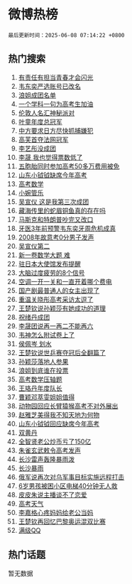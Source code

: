 # 微博热榜

`最后更新时间：2025-06-08 07:14:22 +0800`

## 热门搜索

1. [有责任有担当青春才会闪光](https://m.weibo.cn/search?containerid=100103type%3D1%26t%3D10%26q%3D%23%E6%9C%89%E8%B4%A3%E4%BB%BB%E6%9C%89%E6%8B%85%E5%BD%93%E9%9D%92%E6%98%A5%E6%89%8D%E4%BC%9A%E9%97%AA%E5%85%89%23&stream_entry_id=51&isnewpage=1&extparam=seat%3D1%26cate%3D10103%26q%3D%2523%25E6%259C%2589%25E8%25B4%25A3%25E4%25BB%25BB%25E6%259C%2589%25E6%258B%2585%25E5%25BD%2593%25E9%259D%2592%25E6%2598%25A5%25E6%2589%258D%25E4%25BC%259A%25E9%2597%25AA%25E5%2585%2589%2523%26pos%3D0%26filter_type%3Drealtimehot%26dgr%3D0%26c_type%3D51%26stream_entry_id%3D51%26display_time%3D1749338061%26pre_seqid%3D17493380614900103018359)
1. [韦东奕严选账号已改名](https://m.weibo.cn/search?containerid=100103type%3D1%26t%3D10%26q%3D%23%E9%9F%A6%E4%B8%9C%E5%A5%95%E4%B8%A5%E9%80%89%E8%B4%A6%E5%8F%B7%E5%B7%B2%E6%94%B9%E5%90%8D%23&stream_entry_id=31&isnewpage=1&extparam=seat%3D1%26flag%3D2%26cate%3D5001%26realpos%3D1%26pos%3D0%26stream_entry_id%3D31%26band_rank%3D1%26lcate%3D5001%26q%3D%2523%25E9%259F%25A6%25E4%25B8%259C%25E5%25A5%2595%25E4%25B8%25A5%25E9%2580%2589%25E8%25B4%25A6%25E5%258F%25B7%25E5%25B7%25B2%25E6%2594%25B9%25E5%2590%258D%2523%26dgr%3D0%26c_type%3D31%26filter_type%3Drealtimehot%26display_time%3D1749338061%26pre_seqid%3D17493380614900103018359)
1. [浪姐成团名单](https://m.weibo.cn/search?containerid=100103type%3D1%26t%3D10%26q%3D%E6%B5%AA%E5%A7%90%E6%88%90%E5%9B%A2%E5%90%8D%E5%8D%95&stream_entry_id=31&isnewpage=1&extparam=seat%3D1%26flag%3D2%26cate%3D5001%26realpos%3D2%26pos%3D1%26stream_entry_id%3D31%26band_rank%3D2%26lcate%3D5001%26q%3D%25E6%25B5%25AA%25E5%25A7%2590%25E6%2588%2590%25E5%259B%25A2%25E5%2590%258D%25E5%258D%2595%26dgr%3D0%26c_type%3D31%26filter_type%3Drealtimehot%26display_time%3D1749338061%26pre_seqid%3D17493380614900103018359)
1. [一个学科一句为高考生加油](https://m.weibo.cn/search?containerid=100103type%3D1%26t%3D10%26q%3D%23%E4%B8%80%E4%B8%AA%E5%AD%A6%E7%A7%91%E4%B8%80%E5%8F%A5%E4%B8%BA%E9%AB%98%E8%80%83%E7%94%9F%E5%8A%A0%E6%B2%B9%23&stream_entry_id=31&isnewpage=1&extparam=seat%3D1%26flag%3D0%26cate%3D5001%26realpos%3D3%26pos%3D2%26stream_entry_id%3D31%26band_rank%3D3%26lcate%3D5001%26q%3D%2523%25E4%25B8%2580%25E4%25B8%25AA%25E5%25AD%25A6%25E7%25A7%2591%25E4%25B8%2580%25E5%258F%25A5%25E4%25B8%25BA%25E9%25AB%2598%25E8%2580%2583%25E7%2594%259F%25E5%258A%25A0%25E6%25B2%25B9%2523%26dgr%3D0%26c_type%3D31%26filter_type%3Drealtimehot%26display_time%3D1749338061%26pre_seqid%3D17493380614900103018359)
1. [伦敦人名汇神秘派对](https://m.weibo.cn/search?containerid=100103type%3D1%26t%3D10%26q%3D%23%E4%BC%A6%E6%95%A6%E4%BA%BA%E5%90%8D%E6%B1%87%E7%A5%9E%E7%A7%98%E6%B4%BE%E5%AF%B9%23&stream_entry_id=31&isnewpage=1&extparam=seat%3D1%26topic_ad%3D1%26pos%3D3%26stream_entry_id%3D31%26band_rank%3D4%26lcate%3D5001%26cate%3D5001%26is_ad_pos%3D1%26q%3D%2523%25E4%25BC%25A6%25E6%2595%25A6%25E4%25BA%25BA%25E5%2590%258D%25E6%25B1%2587%25E7%25A5%259E%25E7%25A7%2598%25E6%25B4%25BE%25E5%25AF%25B9%2523%26filter_type%3Drealtimehot%26dgr%3D0%26c_type%3D31%26adid%3D289016%26display_time%3D1749338061%26pre_seqid%3D17493380614900103018359)
1. [叶童年度总冠军](https://m.weibo.cn/search?containerid=100103type%3D1%26t%3D10%26q%3D%23%E5%8F%B6%E7%AB%A5%E5%B9%B4%E5%BA%A6%E6%80%BB%E5%86%A0%E5%86%9B%23&stream_entry_id=31&isnewpage=1&extparam=seat%3D1%26flag%3D2%26cate%3D5001%26realpos%3D4%26pos%3D4%26stream_entry_id%3D31%26band_rank%3D4%26lcate%3D5001%26q%3D%2523%25E5%258F%25B6%25E7%25AB%25A5%25E5%25B9%25B4%25E5%25BA%25A6%25E6%2580%25BB%25E5%2586%25A0%25E5%2586%259B%2523%26dgr%3D0%26c_type%3D31%26filter_type%3Drealtimehot%26display_time%3D1749338061%26pre_seqid%3D17493380614900103018359)
1. [中方要求日方尽快抓捕嫌犯](https://m.weibo.cn/search?containerid=100103type%3D1%26t%3D10%26q%3D%23%E4%B8%AD%E6%96%B9%E8%A6%81%E6%B1%82%E6%97%A5%E6%96%B9%E5%B0%BD%E5%BF%AB%E6%8A%93%E6%8D%95%E5%AB%8C%E7%8A%AF%23&stream_entry_id=31&isnewpage=1&extparam=seat%3D1%26flag%3D0%26cate%3D5001%26realpos%3D5%26pos%3D5%26stream_entry_id%3D31%26band_rank%3D5%26lcate%3D5001%26q%3D%2523%25E4%25B8%25AD%25E6%2596%25B9%25E8%25A6%2581%25E6%25B1%2582%25E6%2597%25A5%25E6%2596%25B9%25E5%25B0%25BD%25E5%25BF%25AB%25E6%258A%2593%25E6%258D%2595%25E5%25AB%258C%25E7%258A%25AF%2523%26dgr%3D0%26c_type%3D31%26filter_type%3Drealtimehot%26display_time%3D1749338061%26pre_seqid%3D17493380614900103018359)
1. [高芙首夺法网冠军](https://m.weibo.cn/search?containerid=100103type%3D1%26t%3D10%26q%3D%23%E9%AB%98%E8%8A%99%E9%A6%96%E5%A4%BA%E6%B3%95%E7%BD%91%E5%86%A0%E5%86%9B%23&stream_entry_id=31&isnewpage=1&extparam=seat%3D1%26flag%3D0%26cate%3D5001%26realpos%3D6%26pos%3D6%26stream_entry_id%3D31%26band_rank%3D6%26lcate%3D5001%26q%3D%2523%25E9%25AB%2598%25E8%258A%2599%25E9%25A6%2596%25E5%25A4%25BA%25E6%25B3%2595%25E7%25BD%2591%25E5%2586%25A0%25E5%2586%259B%2523%26dgr%3D0%26c_type%3D31%26filter_type%3Drealtimehot%26display_time%3D1749338061%26pre_seqid%3D17493380614900103018359)
1. [李艺彤没成团](https://m.weibo.cn/search?containerid=100103type%3D1%26t%3D10%26q%3D%E6%9D%8E%E8%89%BA%E5%BD%A4%E6%B2%A1%E6%88%90%E5%9B%A2&stream_entry_id=31&isnewpage=1&extparam=seat%3D1%26flag%3D0%26cate%3D5001%26realpos%3D7%26pos%3D7%26stream_entry_id%3D31%26band_rank%3D7%26lcate%3D5001%26q%3D%25E6%259D%258E%25E8%2589%25BA%25E5%25BD%25A4%25E6%25B2%25A1%25E6%2588%2590%25E5%259B%25A2%26dgr%3D0%26c_type%3D31%26filter_type%3Drealtimehot%26display_time%3D1749338061%26pre_seqid%3D17493380614900103018359)
1. [李晟 我也觉得票数低了](https://m.weibo.cn/search?containerid=100103type%3D1%26t%3D10%26q%3D%E6%9D%8E%E6%99%9F+%E6%88%91%E4%B9%9F%E8%A7%89%E5%BE%97%E7%A5%A8%E6%95%B0%E4%BD%8E%E4%BA%86&stream_entry_id=31&isnewpage=1&extparam=seat%3D1%26flag%3D2%26cate%3D5001%26realpos%3D8%26pos%3D8%26stream_entry_id%3D31%26band_rank%3D8%26lcate%3D5001%26q%3D%25E6%259D%258E%25E6%2599%259F%2520%25E6%2588%2591%25E4%25B9%259F%25E8%25A7%2589%25E5%25BE%2597%25E7%25A5%25A8%25E6%2595%25B0%25E4%25BD%258E%25E4%25BA%2586%26dgr%3D0%26c_type%3D31%26filter_type%3Drealtimehot%26display_time%3D1749338061%26pre_seqid%3D17493380614900103018359)
1. [五胞胎同时参加高考50多万费用被免](https://m.weibo.cn/search?containerid=100103type%3D1%26t%3D10%26q%3D%23%E4%BA%94%E8%83%9E%E8%83%8E%E5%90%8C%E6%97%B6%E5%8F%82%E5%8A%A0%E9%AB%98%E8%80%8350%E5%A4%9A%E4%B8%87%E8%B4%B9%E7%94%A8%E8%A2%AB%E5%85%8D%23&stream_entry_id=31&isnewpage=1&extparam=seat%3D1%26flag%3D0%26cate%3D5001%26realpos%3D9%26pos%3D9%26stream_entry_id%3D31%26band_rank%3D9%26lcate%3D5001%26q%3D%2523%25E4%25BA%2594%25E8%2583%259E%25E8%2583%258E%25E5%2590%258C%25E6%2597%25B6%25E5%258F%2582%25E5%258A%25A0%25E9%25AB%2598%25E8%2580%258350%25E5%25A4%259A%25E4%25B8%2587%25E8%25B4%25B9%25E7%2594%25A8%25E8%25A2%25AB%25E5%2585%258D%2523%26dgr%3D0%26c_type%3D31%26filter_type%3Drealtimehot%26display_time%3D1749338061%26pre_seqid%3D17493380614900103018359)
1. [山东小钺钺缺席今年高考](https://m.weibo.cn/search?containerid=100103type%3D1%26t%3D10%26q%3D%23%E5%B1%B1%E4%B8%9C%E5%B0%8F%E9%92%BA%E9%92%BA%E7%BC%BA%E5%B8%AD%E4%BB%8A%E5%B9%B4%E9%AB%98%E8%80%83%23&stream_entry_id=31&isnewpage=1&extparam=seat%3D1%26flag%3D0%26cate%3D5001%26realpos%3D10%26pos%3D10%26stream_entry_id%3D31%26band_rank%3D10%26lcate%3D5001%26q%3D%2523%25E5%25B1%25B1%25E4%25B8%259C%25E5%25B0%258F%25E9%2592%25BA%25E9%2592%25BA%25E7%25BC%25BA%25E5%25B8%25AD%25E4%25BB%258A%25E5%25B9%25B4%25E9%25AB%2598%25E8%2580%2583%2523%26dgr%3D0%26c_type%3D31%26filter_type%3Drealtimehot%26display_time%3D1749338061%26pre_seqid%3D17493380614900103018359)
1. [高考数学](https://m.weibo.cn/search?containerid=100103type%3D1%26t%3D10%26q%3D%E9%AB%98%E8%80%83%E6%95%B0%E5%AD%A6&stream_entry_id=31&isnewpage=1&extparam=seat%3D1%26flag%3D0%26cate%3D5001%26realpos%3D11%26pos%3D11%26stream_entry_id%3D31%26band_rank%3D11%26lcate%3D5001%26q%3D%25E9%25AB%2598%25E8%2580%2583%25E6%2595%25B0%25E5%25AD%25A6%26dgr%3D0%26c_type%3D31%26filter_type%3Drealtimehot%26display_time%3D1749338061%26pre_seqid%3D17493380614900103018359)
1. [小婉管乐](https://m.weibo.cn/search?containerid=100103type%3D1%26t%3D10%26q%3D%E5%B0%8F%E5%A9%89%E7%AE%A1%E4%B9%90&stream_entry_id=31&isnewpage=1&extparam=seat%3D1%26flag%3D0%26cate%3D5001%26realpos%3D12%26pos%3D12%26stream_entry_id%3D31%26band_rank%3D12%26lcate%3D5001%26q%3D%25E5%25B0%258F%25E5%25A9%2589%25E7%25AE%25A1%25E4%25B9%2590%26dgr%3D0%26c_type%3D31%26filter_type%3Drealtimehot%26display_time%3D1749338061%26pre_seqid%3D17493380614900103018359)
1. [吴宣仪 这是我第三次成团](https://m.weibo.cn/search?containerid=100103type%3D1%26t%3D10%26q%3D%E5%90%B4%E5%AE%A3%E4%BB%AA+%E8%BF%99%E6%98%AF%E6%88%91%E7%AC%AC%E4%B8%89%E6%AC%A1%E6%88%90%E5%9B%A2&stream_entry_id=31&isnewpage=1&extparam=seat%3D1%26flag%3D2%26cate%3D5001%26realpos%3D13%26pos%3D13%26stream_entry_id%3D31%26band_rank%3D13%26lcate%3D5001%26q%3D%25E5%2590%25B4%25E5%25AE%25A3%25E4%25BB%25AA%2520%25E8%25BF%2599%25E6%2598%25AF%25E6%2588%2591%25E7%25AC%25AC%25E4%25B8%2589%25E6%25AC%25A1%25E6%2588%2590%25E5%259B%25A2%26dgr%3D0%26c_type%3D31%26filter_type%3Drealtimehot%26display_time%3D1749338061%26pre_seqid%3D17493380614900103018359)
1. [藏海传里的蛇眉铜鱼真的存在吗](https://m.weibo.cn/search?containerid=100103type%3D1%26t%3D10%26q%3D%E8%97%8F%E6%B5%B7%E4%BC%A0%E9%87%8C%E7%9A%84%E8%9B%87%E7%9C%89%E9%93%9C%E9%B1%BC%E7%9C%9F%E7%9A%84%E5%AD%98%E5%9C%A8%E5%90%97&stream_entry_id=31&isnewpage=1&extparam=seat%3D1%26flag%3D0%26cate%3D5001%26realpos%3D14%26pos%3D14%26stream_entry_id%3D31%26band_rank%3D14%26lcate%3D5001%26q%3D%25E8%2597%258F%25E6%25B5%25B7%25E4%25BC%25A0%25E9%2587%258C%25E7%259A%2584%25E8%259B%2587%25E7%259C%2589%25E9%2593%259C%25E9%25B1%25BC%25E7%259C%259F%25E7%259A%2584%25E5%25AD%2598%25E5%259C%25A8%25E5%2590%2597%26dgr%3D0%26c_type%3D31%26filter_type%3Drealtimehot%26display_time%3D1749338061%26pre_seqid%3D17493380614900103018359)
1. [马斯克和特朗普吵完又改口](https://m.weibo.cn/search?containerid=100103type%3D1%26t%3D10%26q%3D%23%E9%A9%AC%E6%96%AF%E5%85%8B%E5%92%8C%E7%89%B9%E6%9C%97%E6%99%AE%E5%90%B5%E5%AE%8C%E5%8F%88%E6%94%B9%E5%8F%A3%23&stream_entry_id=31&isnewpage=1&extparam=seat%3D1%26flag%3D0%26cate%3D5001%26realpos%3D15%26pos%3D15%26stream_entry_id%3D31%26band_rank%3D15%26lcate%3D5001%26q%3D%2523%25E9%25A9%25AC%25E6%2596%25AF%25E5%2585%258B%25E5%2592%258C%25E7%2589%25B9%25E6%259C%2597%25E6%2599%25AE%25E5%2590%25B5%25E5%25AE%258C%25E5%258F%2588%25E6%2594%25B9%25E5%258F%25A3%2523%26dgr%3D0%26c_type%3D31%26filter_type%3Drealtimehot%26display_time%3D1749338061%26pre_seqid%3D17493380614900103018359)
1. [牙医3年前预警韦东奕牙周危机成真](https://m.weibo.cn/search?containerid=100103type%3D1%26t%3D10%26q%3D%23%E7%89%99%E5%8C%BB3%E5%B9%B4%E5%89%8D%E9%A2%84%E8%AD%A6%E9%9F%A6%E4%B8%9C%E5%A5%95%E7%89%99%E5%91%A8%E5%8D%B1%E6%9C%BA%E6%88%90%E7%9C%9F%23&stream_entry_id=31&isnewpage=1&extparam=seat%3D1%26flag%3D0%26cate%3D5001%26realpos%3D16%26pos%3D16%26stream_entry_id%3D31%26band_rank%3D16%26lcate%3D5001%26q%3D%2523%25E7%2589%2599%25E5%258C%25BB3%25E5%25B9%25B4%25E5%2589%258D%25E9%25A2%2584%25E8%25AD%25A6%25E9%259F%25A6%25E4%25B8%259C%25E5%25A5%2595%25E7%2589%2599%25E5%2591%25A8%25E5%258D%25B1%25E6%259C%25BA%25E6%2588%2590%25E7%259C%259F%2523%26dgr%3D0%26c_type%3D31%26filter_type%3Drealtimehot%26display_time%3D1749338061%26pre_seqid%3D17493380614900103018359)
1. [2008年故意考0分男子发声](https://m.weibo.cn/search?containerid=100103type%3D1%26t%3D10%26q%3D%232008%E5%B9%B4%E6%95%85%E6%84%8F%E8%80%830%E5%88%86%E7%94%B7%E5%AD%90%E5%8F%91%E5%A3%B0%23&stream_entry_id=31&isnewpage=1&extparam=seat%3D1%26flag%3D0%26cate%3D5001%26realpos%3D17%26pos%3D17%26stream_entry_id%3D31%26band_rank%3D17%26lcate%3D5001%26q%3D%25232008%25E5%25B9%25B4%25E6%2595%2585%25E6%2584%258F%25E8%2580%25830%25E5%2588%2586%25E7%2594%25B7%25E5%25AD%2590%25E5%258F%2591%25E5%25A3%25B0%2523%26dgr%3D0%26c_type%3D31%26filter_type%3Drealtimehot%26display_time%3D1749338061%26pre_seqid%3D17493380614900103018359)
1. [吴宣仪第二](https://m.weibo.cn/search?containerid=100103type%3D1%26t%3D10%26q%3D%E5%90%B4%E5%AE%A3%E4%BB%AA%E7%AC%AC%E4%BA%8C&stream_entry_id=31&isnewpage=1&extparam=seat%3D1%26flag%3D0%26cate%3D5001%26realpos%3D18%26pos%3D18%26stream_entry_id%3D31%26band_rank%3D18%26lcate%3D5001%26q%3D%25E5%2590%25B4%25E5%25AE%25A3%25E4%25BB%25AA%25E7%25AC%25AC%25E4%25BA%258C%26dgr%3D0%26c_type%3D31%26filter_type%3Drealtimehot%26display_time%3D1749338061%26pre_seqid%3D17493380614900103018359)
1. [新一卷数学大题 难](https://m.weibo.cn/search?containerid=100103type%3D1%26t%3D10%26q%3D%E6%96%B0%E4%B8%80%E5%8D%B7%E6%95%B0%E5%AD%A6%E5%A4%A7%E9%A2%98+%E9%9A%BE&stream_entry_id=31&isnewpage=1&extparam=seat%3D1%26flag%3D0%26cate%3D5001%26realpos%3D19%26pos%3D19%26stream_entry_id%3D31%26band_rank%3D19%26lcate%3D5001%26q%3D%25E6%2596%25B0%25E4%25B8%2580%25E5%258D%25B7%25E6%2595%25B0%25E5%25AD%25A6%25E5%25A4%25A7%25E9%25A2%2598%2520%25E9%259A%25BE%26dgr%3D0%26c_type%3D31%26filter_type%3Drealtimehot%26display_time%3D1749338061%26pre_seqid%3D17493380614900103018359)
1. [驻日本大使馆发布提醒](https://m.weibo.cn/search?containerid=100103type%3D1%26t%3D10%26q%3D%23%E9%A9%BB%E6%97%A5%E6%9C%AC%E5%A4%A7%E4%BD%BF%E9%A6%86%E5%8F%91%E5%B8%83%E6%8F%90%E9%86%92%23&stream_entry_id=31&isnewpage=1&extparam=seat%3D1%26flag%3D0%26cate%3D5001%26realpos%3D20%26pos%3D20%26stream_entry_id%3D31%26band_rank%3D20%26lcate%3D5001%26q%3D%2523%25E9%25A9%25BB%25E6%2597%25A5%25E6%259C%25AC%25E5%25A4%25A7%25E4%25BD%25BF%25E9%25A6%2586%25E5%258F%2591%25E5%25B8%2583%25E6%258F%2590%25E9%2586%2592%2523%26dgr%3D0%26c_type%3D31%26filter_type%3Drealtimehot%26display_time%3D1749338061%26pre_seqid%3D17493380614900103018359)
1. [大脑过度疲劳的8个信号](https://m.weibo.cn/search?containerid=100103type%3D1%26t%3D10%26q%3D%23%E5%A4%A7%E8%84%91%E8%BF%87%E5%BA%A6%E7%96%B2%E5%8A%B3%E7%9A%848%E4%B8%AA%E4%BF%A1%E5%8F%B7%23&stream_entry_id=31&isnewpage=1&extparam=seat%3D1%26flag%3D0%26cate%3D5001%26realpos%3D21%26pos%3D21%26stream_entry_id%3D31%26band_rank%3D21%26lcate%3D5001%26q%3D%2523%25E5%25A4%25A7%25E8%2584%2591%25E8%25BF%2587%25E5%25BA%25A6%25E7%2596%25B2%25E5%258A%25B3%25E7%259A%25848%25E4%25B8%25AA%25E4%25BF%25A1%25E5%258F%25B7%2523%26dgr%3D0%26c_type%3D31%26filter_type%3Drealtimehot%26display_time%3D1749338061%26pre_seqid%3D17493380614900103018359)
1. [空调一开一关和一直开着哪个费电](https://m.weibo.cn/search?containerid=100103type%3D1%26t%3D10%26q%3D%23%E7%A9%BA%E8%B0%83%E4%B8%80%E5%BC%80%E4%B8%80%E5%85%B3%E5%92%8C%E4%B8%80%E7%9B%B4%E5%BC%80%E7%9D%80%E5%93%AA%E4%B8%AA%E8%B4%B9%E7%94%B5%23&stream_entry_id=31&isnewpage=1&extparam=seat%3D1%26flag%3D0%26cate%3D5001%26realpos%3D22%26pos%3D22%26stream_entry_id%3D31%26band_rank%3D22%26lcate%3D5001%26q%3D%2523%25E7%25A9%25BA%25E8%25B0%2583%25E4%25B8%2580%25E5%25BC%2580%25E4%25B8%2580%25E5%2585%25B3%25E5%2592%258C%25E4%25B8%2580%25E7%259B%25B4%25E5%25BC%2580%25E7%259D%2580%25E5%2593%25AA%25E4%25B8%25AA%25E8%25B4%25B9%25E7%2594%25B5%2523%26dgr%3D0%26c_type%3D31%26filter_type%3Drealtimehot%26display_time%3D1749338061%26pre_seqid%3D17493380614900103018359)
1. [国产剧最普通人的女主出现了](https://m.weibo.cn/search?containerid=100103type%3D1%26t%3D10%26q%3D%E5%9B%BD%E4%BA%A7%E5%89%A7%E6%9C%80%E6%99%AE%E9%80%9A%E4%BA%BA%E7%9A%84%E5%A5%B3%E4%B8%BB%E5%87%BA%E7%8E%B0%E4%BA%86&stream_entry_id=31&isnewpage=1&extparam=seat%3D1%26flag%3D0%26cate%3D5001%26realpos%3D23%26pos%3D23%26stream_entry_id%3D31%26band_rank%3D23%26lcate%3D5001%26q%3D%25E5%259B%25BD%25E4%25BA%25A7%25E5%2589%25A7%25E6%259C%2580%25E6%2599%25AE%25E9%2580%259A%25E4%25BA%25BA%25E7%259A%2584%25E5%25A5%25B3%25E4%25B8%25BB%25E5%2587%25BA%25E7%258E%25B0%25E4%25BA%2586%26dgr%3D0%26c_type%3D31%26filter_type%3Drealtimehot%26display_time%3D1749338061%26pre_seqid%3D17493380614900103018359)
1. [重温关晓彤高考采访太逗了](https://m.weibo.cn/search?containerid=100103type%3D1%26t%3D10%26q%3D%23%E9%87%8D%E6%B8%A9%E5%85%B3%E6%99%93%E5%BD%A4%E9%AB%98%E8%80%83%E9%87%87%E8%AE%BF%E5%A4%AA%E9%80%97%E4%BA%86%23&stream_entry_id=31&isnewpage=1&extparam=seat%3D1%26flag%3D0%26cate%3D5001%26realpos%3D24%26pos%3D24%26stream_entry_id%3D31%26band_rank%3D24%26lcate%3D5001%26q%3D%2523%25E9%2587%258D%25E6%25B8%25A9%25E5%2585%25B3%25E6%2599%2593%25E5%25BD%25A4%25E9%25AB%2598%25E8%2580%2583%25E9%2587%2587%25E8%25AE%25BF%25E5%25A4%25AA%25E9%2580%2597%25E4%25BA%2586%2523%26dgr%3D0%26c_type%3D31%26filter_type%3Drealtimehot%26display_time%3D1749338061%26pre_seqid%3D17493380614900103018359)
1. [王楚钦说孙颖莎有她成功的道理](https://m.weibo.cn/search?containerid=100103type%3D1%26t%3D10%26q%3D%23%E7%8E%8B%E6%A5%9A%E9%92%A6%E8%AF%B4%E5%AD%99%E9%A2%96%E8%8E%8E%E6%9C%89%E5%A5%B9%E6%88%90%E5%8A%9F%E7%9A%84%E9%81%93%E7%90%86%23&stream_entry_id=31&isnewpage=1&extparam=seat%3D1%26flag%3D0%26cate%3D5001%26realpos%3D25%26pos%3D25%26stream_entry_id%3D31%26band_rank%3D25%26lcate%3D5001%26q%3D%2523%25E7%258E%258B%25E6%25A5%259A%25E9%2592%25A6%25E8%25AF%25B4%25E5%25AD%2599%25E9%25A2%2596%25E8%258E%258E%25E6%259C%2589%25E5%25A5%25B9%25E6%2588%2590%25E5%258A%259F%25E7%259A%2584%25E9%2581%2593%25E7%2590%2586%2523%26dgr%3D0%26c_type%3D31%26filter_type%3Drealtimehot%26display_time%3D1749338061%26pre_seqid%3D17493380614900103018359)
1. [祝绪丹成团](https://m.weibo.cn/search?containerid=100103type%3D1%26t%3D10%26q%3D%23%E7%A5%9D%E7%BB%AA%E4%B8%B9%E6%88%90%E5%9B%A2%23&stream_entry_id=31&isnewpage=1&extparam=seat%3D1%26flag%3D0%26cate%3D5001%26realpos%3D26%26pos%3D26%26stream_entry_id%3D31%26band_rank%3D26%26lcate%3D5001%26q%3D%2523%25E7%25A5%259D%25E7%25BB%25AA%25E4%25B8%25B9%25E6%2588%2590%25E5%259B%25A2%2523%26dgr%3D0%26c_type%3D31%26filter_type%3Drealtimehot%26display_time%3D1749338061%26pre_seqid%3D17493380614900103018359)
1. [李晟团说再一再二不能再六](https://m.weibo.cn/search?containerid=100103type%3D1%26t%3D10%26q%3D%23%E6%9D%8E%E6%99%9F%E5%9B%A2%E8%AF%B4%E5%86%8D%E4%B8%80%E5%86%8D%E4%BA%8C%E4%B8%8D%E8%83%BD%E5%86%8D%E5%85%AD%23&stream_entry_id=31&isnewpage=1&extparam=seat%3D1%26flag%3D1%26cate%3D5001%26realpos%3D27%26pos%3D27%26stream_entry_id%3D31%26band_rank%3D27%26lcate%3D5001%26q%3D%2523%25E6%259D%258E%25E6%2599%259F%25E5%259B%25A2%25E8%25AF%25B4%25E5%2586%258D%25E4%25B8%2580%25E5%2586%258D%25E4%25BA%258C%25E4%25B8%258D%25E8%2583%25BD%25E5%2586%258D%25E5%2585%25AD%2523%26dgr%3D0%26c_type%3D31%26filter_type%3Drealtimehot%26display_time%3D1749338061%26pre_seqid%3D17493380614900103018359)
1. [韦神怎么附试卷上了](https://m.weibo.cn/search?containerid=100103type%3D1%26t%3D10%26q%3D%E9%9F%A6%E7%A5%9E%E6%80%8E%E4%B9%88%E9%99%84%E8%AF%95%E5%8D%B7%E4%B8%8A%E4%BA%86&stream_entry_id=31&isnewpage=1&extparam=seat%3D1%26flag%3D0%26cate%3D5001%26realpos%3D28%26pos%3D28%26stream_entry_id%3D31%26band_rank%3D28%26lcate%3D5001%26q%3D%25E9%259F%25A6%25E7%25A5%259E%25E6%2580%258E%25E4%25B9%2588%25E9%2599%2584%25E8%25AF%2595%25E5%258D%25B7%25E4%25B8%258A%25E4%25BA%2586%26dgr%3D0%26c_type%3D31%26filter_type%3Drealtimehot%26display_time%3D1749338061%26pre_seqid%3D17493380614900103018359)
1. [侯佩岑 划水](https://m.weibo.cn/search?containerid=100103type%3D1%26t%3D10%26q%3D%E4%BE%AF%E4%BD%A9%E5%B2%91+%E5%88%92%E6%B0%B4&stream_entry_id=31&isnewpage=1&extparam=seat%3D1%26flag%3D0%26cate%3D5001%26realpos%3D29%26pos%3D29%26stream_entry_id%3D31%26band_rank%3D29%26lcate%3D5001%26q%3D%25E4%25BE%25AF%25E4%25BD%25A9%25E5%25B2%2591%2520%25E5%2588%2592%25E6%25B0%25B4%26dgr%3D0%26c_type%3D31%26filter_type%3Drealtimehot%26display_time%3D1749338061%26pre_seqid%3D17493380614900103018359)
1. [王楚钦说世乒赛夺冠后全翻篇了](https://m.weibo.cn/search?containerid=100103type%3D1%26t%3D10%26q%3D%23%E7%8E%8B%E6%A5%9A%E9%92%A6%E8%AF%B4%E4%B8%96%E4%B9%92%E8%B5%9B%E5%A4%BA%E5%86%A0%E5%90%8E%E5%85%A8%E7%BF%BB%E7%AF%87%E4%BA%86%23&stream_entry_id=31&isnewpage=1&extparam=seat%3D1%26flag%3D0%26cate%3D5001%26realpos%3D30%26pos%3D30%26stream_entry_id%3D31%26band_rank%3D30%26lcate%3D5001%26q%3D%2523%25E7%258E%258B%25E6%25A5%259A%25E9%2592%25A6%25E8%25AF%25B4%25E4%25B8%2596%25E4%25B9%2592%25E8%25B5%259B%25E5%25A4%25BA%25E5%2586%25A0%25E5%2590%258E%25E5%2585%25A8%25E7%25BF%25BB%25E7%25AF%2587%25E4%25BA%2586%2523%26dgr%3D0%26c_type%3D31%26filter_type%3Drealtimehot%26display_time%3D1749338061%26pre_seqid%3D17493380614900103018359)
1. [孙颖莎落地人参果](https://m.weibo.cn/search?containerid=100103type%3D1%26t%3D10%26q%3D%23%E5%AD%99%E9%A2%96%E8%8E%8E%E8%90%BD%E5%9C%B0%E4%BA%BA%E5%8F%82%E6%9E%9C%23&stream_entry_id=31&isnewpage=1&extparam=seat%3D1%26flag%3D1%26cate%3D5001%26realpos%3D31%26pos%3D31%26stream_entry_id%3D31%26band_rank%3D31%26lcate%3D5001%26q%3D%2523%25E5%25AD%2599%25E9%25A2%2596%25E8%258E%258E%25E8%2590%25BD%25E5%259C%25B0%25E4%25BA%25BA%25E5%258F%2582%25E6%259E%259C%2523%26dgr%3D0%26c_type%3D31%26filter_type%3Drealtimehot%26display_time%3D1749338061%26pre_seqid%3D17493380614900103018359)
1. [浪姐到底谁在投票](https://m.weibo.cn/search?containerid=100103type%3D1%26t%3D10%26q%3D%E6%B5%AA%E5%A7%90%E5%88%B0%E5%BA%95%E8%B0%81%E5%9C%A8%E6%8A%95%E7%A5%A8&stream_entry_id=31&isnewpage=1&extparam=seat%3D1%26flag%3D0%26cate%3D5001%26realpos%3D32%26pos%3D32%26stream_entry_id%3D31%26band_rank%3D32%26lcate%3D5001%26q%3D%25E6%25B5%25AA%25E5%25A7%2590%25E5%2588%25B0%25E5%25BA%2595%25E8%25B0%2581%25E5%259C%25A8%25E6%258A%2595%25E7%25A5%25A8%26dgr%3D0%26c_type%3D31%26filter_type%3Drealtimehot%26display_time%3D1749338061%26pre_seqid%3D17493380614900103018359)
1. [高考数学压轴题](https://m.weibo.cn/search?containerid=100103type%3D1%26t%3D10%26q%3D%E9%AB%98%E8%80%83%E6%95%B0%E5%AD%A6%E5%8E%8B%E8%BD%B4%E9%A2%98&stream_entry_id=31&isnewpage=1&extparam=seat%3D1%26flag%3D0%26cate%3D5001%26realpos%3D33%26pos%3D33%26stream_entry_id%3D31%26band_rank%3D33%26lcate%3D5001%26q%3D%25E9%25AB%2598%25E8%2580%2583%25E6%2595%25B0%25E5%25AD%25A6%25E5%258E%258B%25E8%25BD%25B4%25E9%25A2%2598%26dgr%3D0%26c_type%3D31%26filter_type%3Drealtimehot%26display_time%3D1749338061%26pre_seqid%3D17493380614900103018359)
1. [王珞丹年度队长](https://m.weibo.cn/search?containerid=100103type%3D1%26t%3D10%26q%3D%23%E7%8E%8B%E7%8F%9E%E4%B8%B9%E5%B9%B4%E5%BA%A6%E9%98%9F%E9%95%BF%23&stream_entry_id=31&isnewpage=1&extparam=seat%3D1%26flag%3D0%26cate%3D5001%26realpos%3D34%26pos%3D34%26stream_entry_id%3D31%26band_rank%3D34%26lcate%3D5001%26q%3D%2523%25E7%258E%258B%25E7%258F%259E%25E4%25B8%25B9%25E5%25B9%25B4%25E5%25BA%25A6%25E9%2598%259F%25E9%2595%25BF%2523%26dgr%3D0%26c_type%3D31%26filter_type%3Drealtimehot%26display_time%3D1749338061%26pre_seqid%3D17493380614900103018359)
1. [曹颖邓萃雯姐姐值得](https://m.weibo.cn/search?containerid=100103type%3D1%26t%3D10%26q%3D%E6%9B%B9%E9%A2%96%E9%82%93%E8%90%83%E9%9B%AF%E5%A7%90%E5%A7%90%E5%80%BC%E5%BE%97&stream_entry_id=31&isnewpage=1&extparam=seat%3D1%26flag%3D0%26cate%3D5001%26realpos%3D35%26pos%3D35%26stream_entry_id%3D31%26band_rank%3D35%26lcate%3D5001%26q%3D%25E6%259B%25B9%25E9%25A2%2596%25E9%2582%2593%25E8%2590%2583%25E9%259B%25AF%25E5%25A7%2590%25E5%25A7%2590%25E5%2580%25BC%25E5%25BE%2597%26dgr%3D0%26c_type%3D31%26filter_type%3Drealtimehot%26display_time%3D1749338061%26pre_seqid%3D17493380614900103018359)
1. [动物园回应长臂猿猴高考不对外展出](https://m.weibo.cn/search?containerid=100103type%3D1%26t%3D10%26q%3D%23%E5%8A%A8%E7%89%A9%E5%9B%AD%E5%9B%9E%E5%BA%94%E9%95%BF%E8%87%82%E7%8C%BF%E7%8C%B4%E9%AB%98%E8%80%83%E4%B8%8D%E5%AF%B9%E5%A4%96%E5%B1%95%E5%87%BA%23&stream_entry_id=31&isnewpage=1&extparam=seat%3D1%26flag%3D0%26cate%3D5001%26realpos%3D36%26pos%3D36%26stream_entry_id%3D31%26band_rank%3D36%26lcate%3D5001%26q%3D%2523%25E5%258A%25A8%25E7%2589%25A9%25E5%259B%25AD%25E5%259B%259E%25E5%25BA%2594%25E9%2595%25BF%25E8%2587%2582%25E7%258C%25BF%25E7%258C%25B4%25E9%25AB%2598%25E8%2580%2583%25E4%25B8%258D%25E5%25AF%25B9%25E5%25A4%2596%25E5%25B1%2595%25E5%2587%25BA%2523%26dgr%3D0%26c_type%3D31%26filter_type%3Drealtimehot%26display_time%3D1749338061%26pre_seqid%3D17493380614900103018359)
1. [赵雅芝美得我不知天地为何物](https://m.weibo.cn/search?containerid=100103type%3D1%26t%3D10%26q%3D%E8%B5%B5%E9%9B%85%E8%8A%9D%E7%BE%8E%E5%BE%97%E6%88%91%E4%B8%8D%E7%9F%A5%E5%A4%A9%E5%9C%B0%E4%B8%BA%E4%BD%95%E7%89%A9&stream_entry_id=31&isnewpage=1&extparam=seat%3D1%26flag%3D0%26cate%3D5001%26realpos%3D37%26pos%3D37%26stream_entry_id%3D31%26band_rank%3D37%26lcate%3D5001%26q%3D%25E8%25B5%25B5%25E9%259B%2585%25E8%258A%259D%25E7%25BE%258E%25E5%25BE%2597%25E6%2588%2591%25E4%25B8%258D%25E7%259F%25A5%25E5%25A4%25A9%25E5%259C%25B0%25E4%25B8%25BA%25E4%25BD%2595%25E7%2589%25A9%26dgr%3D0%26c_type%3D31%26filter_type%3Drealtimehot%26display_time%3D1749338061%26pre_seqid%3D17493380614900103018359)
1. [山东小钺钺回应缺席今年高考](https://m.weibo.cn/search?containerid=100103type%3D1%26t%3D10%26q%3D%23%E5%B1%B1%E4%B8%9C%E5%B0%8F%E9%92%BA%E9%92%BA%E5%9B%9E%E5%BA%94%E7%BC%BA%E5%B8%AD%E4%BB%8A%E5%B9%B4%E9%AB%98%E8%80%83%23&stream_entry_id=31&isnewpage=1&extparam=seat%3D1%26flag%3D1%26cate%3D5001%26realpos%3D38%26pos%3D38%26stream_entry_id%3D31%26band_rank%3D38%26lcate%3D5001%26q%3D%2523%25E5%25B1%25B1%25E4%25B8%259C%25E5%25B0%258F%25E9%2592%25BA%25E9%2592%25BA%25E5%259B%259E%25E5%25BA%2594%25E7%25BC%25BA%25E5%25B8%25AD%25E4%25BB%258A%25E5%25B9%25B4%25E9%25AB%2598%25E8%2580%2583%2523%26dgr%3D0%26c_type%3D31%26filter_type%3Drealtimehot%26display_time%3D1749338061%26pre_seqid%3D17493380614900103018359)
1. [双黄丹](https://m.weibo.cn/search?containerid=100103type%3D1%26t%3D10%26q%3D%E5%8F%8C%E9%BB%84%E4%B8%B9&stream_entry_id=31&isnewpage=1&extparam=seat%3D1%26flag%3D0%26cate%3D5001%26realpos%3D39%26pos%3D39%26stream_entry_id%3D31%26band_rank%3D39%26lcate%3D5001%26q%3D%25E5%258F%258C%25E9%25BB%2584%25E4%25B8%25B9%26dgr%3D0%26c_type%3D31%26filter_type%3Drealtimehot%26display_time%3D1749338061%26pre_seqid%3D17493380614900103018359)
1. [全智贤老公炒币亏了150亿](https://m.weibo.cn/search?containerid=100103type%3D1%26t%3D10%26q%3D%23%E5%85%A8%E6%99%BA%E8%B4%A4%E8%80%81%E5%85%AC%E7%82%92%E5%B8%81%E4%BA%8F%E4%BA%86150%E4%BA%BF%23&stream_entry_id=31&isnewpage=1&extparam=seat%3D1%26flag%3D0%26cate%3D5001%26realpos%3D40%26pos%3D40%26stream_entry_id%3D31%26band_rank%3D40%26lcate%3D5001%26q%3D%2523%25E5%2585%25A8%25E6%2599%25BA%25E8%25B4%25A4%25E8%2580%2581%25E5%2585%25AC%25E7%2582%2592%25E5%25B8%2581%25E4%25BA%258F%25E4%25BA%2586150%25E4%25BA%25BF%2523%26dgr%3D0%26c_type%3D31%26filter_type%3Drealtimehot%26display_time%3D1749338061%26pre_seqid%3D17493380614900103018359)
1. [朱雀玄武敕令高考发声](https://m.weibo.cn/search?containerid=100103type%3D1%26t%3D10%26q%3D%23%E6%9C%B1%E9%9B%80%E7%8E%84%E6%AD%A6%E6%95%95%E4%BB%A4%E9%AB%98%E8%80%83%E5%8F%91%E5%A3%B0%23&stream_entry_id=31&isnewpage=1&extparam=seat%3D1%26flag%3D0%26cate%3D5001%26realpos%3D41%26pos%3D41%26stream_entry_id%3D31%26band_rank%3D41%26lcate%3D5001%26q%3D%2523%25E6%259C%25B1%25E9%259B%2580%25E7%258E%2584%25E6%25AD%25A6%25E6%2595%2595%25E4%25BB%25A4%25E9%25AB%2598%25E8%2580%2583%25E5%258F%2591%25E5%25A3%25B0%2523%26dgr%3D0%26c_type%3D31%26filter_type%3Drealtimehot%26display_time%3D1749338061%26pre_seqid%3D17493380614900103018359)
1. [长沙雷声轰隆暴雨泼](https://m.weibo.cn/search?containerid=100103type%3D1%26t%3D10%26q%3D%23%E9%95%BF%E6%B2%99%E9%9B%B7%E5%A3%B0%E8%BD%B0%E9%9A%86%E6%9A%B4%E9%9B%A8%E6%B3%BC%23&stream_entry_id=31&isnewpage=1&extparam=seat%3D1%26flag%3D0%26cate%3D5001%26realpos%3D42%26pos%3D42%26stream_entry_id%3D31%26band_rank%3D42%26lcate%3D5001%26q%3D%2523%25E9%2595%25BF%25E6%25B2%2599%25E9%259B%25B7%25E5%25A3%25B0%25E8%25BD%25B0%25E9%259A%2586%25E6%259A%25B4%25E9%259B%25A8%25E6%25B3%25BC%2523%26dgr%3D0%26c_type%3D31%26filter_type%3Drealtimehot%26display_time%3D1749338061%26pre_seqid%3D17493380614900103018359)
1. [长沙暴雨](https://m.weibo.cn/search?containerid=100103type%3D1%26t%3D10%26q%3D%E9%95%BF%E6%B2%99%E6%9A%B4%E9%9B%A8&stream_entry_id=31&isnewpage=1&extparam=seat%3D1%26flag%3D0%26cate%3D5001%26realpos%3D43%26pos%3D43%26stream_entry_id%3D31%26band_rank%3D43%26lcate%3D5001%26q%3D%25E9%2595%25BF%25E6%25B2%2599%25E6%259A%25B4%25E9%259B%25A8%26dgr%3D0%26c_type%3D31%26filter_type%3Drealtimehot%26display_time%3D1749338061%26pre_seqid%3D17493380614900103018359)
1. [俄军说再次对乌军事目标实施远程打击](https://m.weibo.cn/search?containerid=100103type%3D1%26t%3D10%26q%3D%23%E4%BF%84%E5%86%9B%E8%AF%B4%E5%86%8D%E6%AC%A1%E5%AF%B9%E4%B9%8C%E5%86%9B%E4%BA%8B%E7%9B%AE%E6%A0%87%E5%AE%9E%E6%96%BD%E8%BF%9C%E7%A8%8B%E6%89%93%E5%87%BB%23&stream_entry_id=31&isnewpage=1&extparam=seat%3D1%26flag%3D1%26cate%3D5001%26realpos%3D44%26pos%3D44%26stream_entry_id%3D31%26band_rank%3D44%26lcate%3D5001%26q%3D%2523%25E4%25BF%2584%25E5%2586%259B%25E8%25AF%25B4%25E5%2586%258D%25E6%25AC%25A1%25E5%25AF%25B9%25E4%25B9%258C%25E5%2586%259B%25E4%25BA%258B%25E7%259B%25AE%25E6%25A0%2587%25E5%25AE%259E%25E6%2596%25BD%25E8%25BF%259C%25E7%25A8%258B%25E6%2589%2593%25E5%2587%25BB%2523%26dgr%3D0%26c_type%3D31%26filter_type%3Drealtimehot%26display_time%3D1749338061%26pre_seqid%3D17493380614900103018359)
1. [6岁男孩被困小区电梯40分钟无人救](https://m.weibo.cn/search?containerid=100103type%3D1%26t%3D10%26q%3D%236%E5%B2%81%E7%94%B7%E5%AD%A9%E8%A2%AB%E5%9B%B0%E5%B0%8F%E5%8C%BA%E7%94%B5%E6%A2%AF40%E5%88%86%E9%92%9F%E6%97%A0%E4%BA%BA%E6%95%91%23&stream_entry_id=31&isnewpage=1&extparam=seat%3D1%26flag%3D1%26cate%3D5001%26realpos%3D45%26pos%3D45%26stream_entry_id%3D31%26band_rank%3D45%26lcate%3D5001%26q%3D%25236%25E5%25B2%2581%25E7%2594%25B7%25E5%25AD%25A9%25E8%25A2%25AB%25E5%259B%25B0%25E5%25B0%258F%25E5%258C%25BA%25E7%2594%25B5%25E6%25A2%25AF40%25E5%2588%2586%25E9%2592%259F%25E6%2597%25A0%25E4%25BA%25BA%25E6%2595%2591%2523%26dgr%3D0%26c_type%3D31%26filter_type%3Drealtimehot%26display_time%3D1749338061%26pre_seqid%3D17493380614900103018359)
1. [皮皮朱说主播谈不了恋爱](https://m.weibo.cn/search?containerid=100103type%3D1%26t%3D10%26q%3D%23%E7%9A%AE%E7%9A%AE%E6%9C%B1%E8%AF%B4%E4%B8%BB%E6%92%AD%E8%B0%88%E4%B8%8D%E4%BA%86%E6%81%8B%E7%88%B1%23&stream_entry_id=31&isnewpage=1&extparam=seat%3D1%26flag%3D0%26cate%3D5001%26realpos%3D46%26pos%3D46%26stream_entry_id%3D31%26band_rank%3D46%26lcate%3D5001%26q%3D%2523%25E7%259A%25AE%25E7%259A%25AE%25E6%259C%25B1%25E8%25AF%25B4%25E4%25B8%25BB%25E6%2592%25AD%25E8%25B0%2588%25E4%25B8%258D%25E4%25BA%2586%25E6%2581%258B%25E7%2588%25B1%2523%26dgr%3D0%26c_type%3D31%26filter_type%3Drealtimehot%26display_time%3D1749338061%26pre_seqid%3D17493380614900103018359)
1. [高考天气](https://m.weibo.cn/search?containerid=100103type%3D1%26t%3D10%26q%3D%E9%AB%98%E8%80%83%E5%A4%A9%E6%B0%94&stream_entry_id=31&isnewpage=1&extparam=seat%3D1%26flag%3D0%26cate%3D5001%26realpos%3D47%26pos%3D47%26stream_entry_id%3D31%26band_rank%3D47%26lcate%3D5001%26q%3D%25E9%25AB%2598%25E8%2580%2583%25E5%25A4%25A9%25E6%25B0%2594%26dgr%3D0%26c_type%3D31%26filter_type%3Drealtimehot%26display_time%3D1749338061%26pre_seqid%3D17493380614900103018359)
1. [李嘉格心疼妈妈给老公当妈](https://m.weibo.cn/search?containerid=100103type%3D1%26t%3D10%26q%3D%E6%9D%8E%E5%98%89%E6%A0%BC%E5%BF%83%E7%96%BC%E5%A6%88%E5%A6%88%E7%BB%99%E8%80%81%E5%85%AC%E5%BD%93%E5%A6%88&stream_entry_id=31&isnewpage=1&extparam=seat%3D1%26flag%3D1%26cate%3D5001%26realpos%3D48%26pos%3D48%26stream_entry_id%3D31%26band_rank%3D48%26lcate%3D5001%26q%3D%25E6%259D%258E%25E5%2598%2589%25E6%25A0%25BC%25E5%25BF%2583%25E7%2596%25BC%25E5%25A6%2588%25E5%25A6%2588%25E7%25BB%2599%25E8%2580%2581%25E5%2585%25AC%25E5%25BD%2593%25E5%25A6%2588%26dgr%3D0%26c_type%3D31%26filter_type%3Drealtimehot%26display_time%3D1749338061%26pre_seqid%3D17493380614900103018359)
1. [王楚钦再回忆巴黎奥运混双比赛](https://m.weibo.cn/search?containerid=100103type%3D1%26t%3D10%26q%3D%23%E7%8E%8B%E6%A5%9A%E9%92%A6%E5%86%8D%E5%9B%9E%E5%BF%86%E5%B7%B4%E9%BB%8E%E5%A5%A5%E8%BF%90%E6%B7%B7%E5%8F%8C%E6%AF%94%E8%B5%9B%23&stream_entry_id=31&isnewpage=1&extparam=seat%3D1%26flag%3D0%26cate%3D5001%26realpos%3D49%26pos%3D49%26stream_entry_id%3D31%26band_rank%3D49%26lcate%3D5001%26q%3D%2523%25E7%258E%258B%25E6%25A5%259A%25E9%2592%25A6%25E5%2586%258D%25E5%259B%259E%25E5%25BF%2586%25E5%25B7%25B4%25E9%25BB%258E%25E5%25A5%25A5%25E8%25BF%2590%25E6%25B7%25B7%25E5%258F%258C%25E6%25AF%2594%25E8%25B5%259B%2523%26dgr%3D0%26c_type%3D31%26filter_type%3Drealtimehot%26display_time%3D1749338061%26pre_seqid%3D17493380614900103018359)
1. [满级QQ](https://m.weibo.cn/search?containerid=100103type%3D1%26t%3D10%26q%3D%E6%BB%A1%E7%BA%A7QQ&stream_entry_id=31&isnewpage=1&extparam=seat%3D1%26flag%3D0%26cate%3D5001%26realpos%3D50%26pos%3D50%26stream_entry_id%3D31%26band_rank%3D50%26lcate%3D5001%26q%3D%25E6%25BB%25A1%25E7%25BA%25A7QQ%26dgr%3D0%26c_type%3D31%26filter_type%3Drealtimehot%26display_time%3D1749338061%26pre_seqid%3D17493380614900103018359)

## 热门话题

暂无数据
